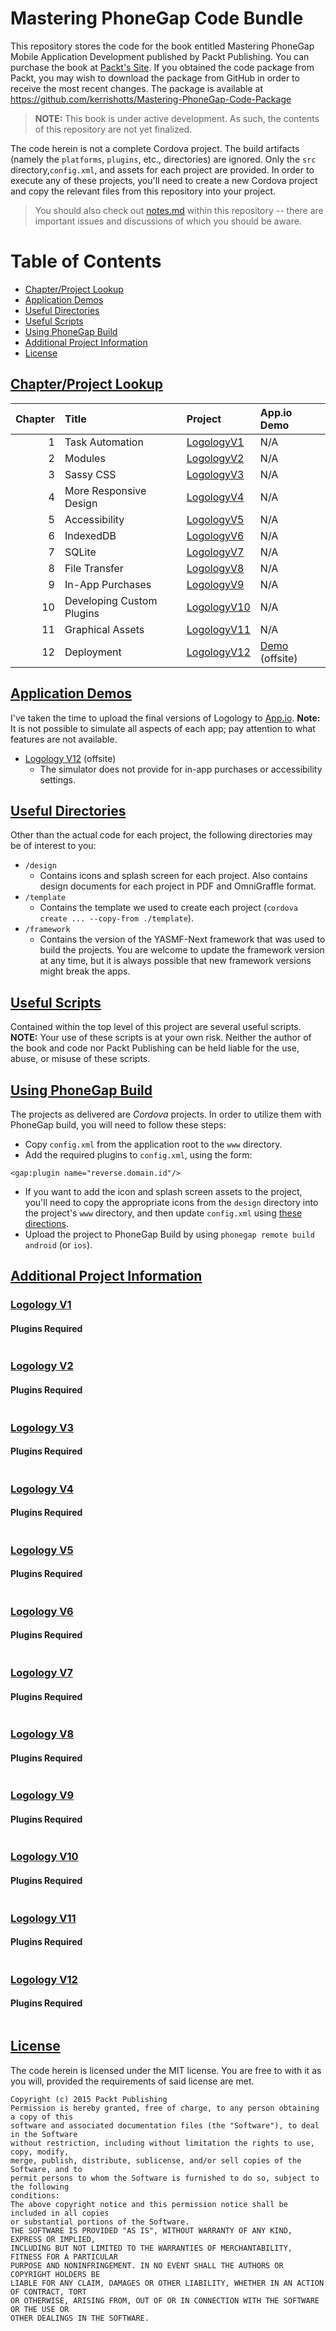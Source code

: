 # Mastering PhoneGap Code Bundle

This repository stores the code for the book entitled Mastering PhoneGap Mobile Application Development published by
Packt Publishing. You can purchase the book at
[Packt's Site](http://www.packtpub.com/mastering_phonegap-mobile-application-development-hotshot/book). If you obtained
the code package from Packt, you may wish to download the package from GitHub in order to receive the most recent changes.
The package is available at <https://github.com/kerrishotts/Mastering-PhoneGap-Code-Package>

> **NOTE:** This book is under active development. As such, the contents of this repository are not yet finalized.

The code herein is not a complete Cordova project. The build artifacts (namely the `platforms`, `plugins`, etc., directories)
are ignored. Only the `src` directory,`config.xml`, and assets for each project are provided. In order to execute any of these
projects, you'll need to create a new Cordova project and copy the relevant files from this repository into your project.

> You should also check out [notes.md](./notes.md) within this repository -- there are important issues and discussions of
which you should be aware.

# Table of Contents

* [Chapter/Project Lookup](#chapterproject-lookup)
* [Application Demos](#application-demos)
* [Useful Directories](#useful-directories)
* [Useful Scripts](#useful-scripts)
* [Using PhoneGap Build](#using-phonegap-build)
* [Additional Project Information](#additional-project-information)
* [License](#license)

## [Chapter/Project Lookup](id:chapterproject-lookup)

|    Chapter | Title                              | Project             | App.io Demo
|-----------:|:---------------------------------- |:--------------------|:------------
|          1 | Task Automation                    | [LogologyV1](#v1)   | N/A
|          2 | Modules                            | [LogologyV2](#v2)   | N/A
|          3 | Sassy CSS                          | [LogologyV3](#v3)   | N/A
|          4 | More Responsive Design             | [LogologyV4](#v4)   | N/A
|          5 | Accessibility                      | [LogologyV5](#v5)   | N/A
|          6 | IndexedDB                          | [LogologyV6](#v6)   | N/A
|          7 | SQLite                             | [LogologyV7](#v7)   | N/A
|          8 | File Transfer                      | [LogologyV8](#v8)   | N/A
|          9 | In-App Purchases                   | [LogologyV9](#v9)   | N/A
|         10 | Developing Custom Plugins          | [LogologyV10](#v10) | N/A
|         11 | Graphical Assets                   | [LogologyV11](#v11) | N/A
|         12 | Deployment                         | [LogologyV12](#v12) | [Demo](https://app.io/kAxEF4) (offsite)

## [Application Demos](id:application-demos)

I've taken the time to upload the final versions of Logology to [App.io](http://www.app.io).
**Note:** It is not possible to simulate all aspects of each app; pay attention to what features are not available.

* [Logology V12](https://app.io/kAxEF4) (offsite)
  * The simulator does not provide for in-app purchases or accessibility settings.

## [Useful Directories](id:useful-directories)

Other than the actual code for each project, the following directories may be of interest to you:

* `/design`
  * Contains icons and splash screen for each project. Also contains design documents for each project in PDF and
    OmniGraffle format.
* `/template`
  * Contains the template we used to create each project (`cordova create ... --copy-from ./template`).
* `/framework`
  * Contains the version of the YASMF-Next framework that was used to build the projects. You are welcome to update the
    framework version at any time, but it is always possible that new framework versions might break the apps.

## [Useful Scripts](id:useful-scripts)

Contained within the top level of this project are several useful scripts. **NOTE:** Your use of these scripts is at
your own risk. Neither the author of the book and code nor Packt Publishing can be held liable for the use, abuse,
or misuse of these scripts.

## [Using PhoneGap Build](id:using-phonegap-build)

The projects as delivered are *Cordova* projects. In order to utilize them with PhoneGap build, you will need to follow these steps:

* Copy `config.xml` from the application root to the `www` directory.
* Add the required plugins to `config.xml`, using the form:

```
<gap:plugin name="reverse.domain.id"/>
```
* If you want to add the icon and splash screen assets to the project, you'll need to copy the appropriate icons from the `design` directory into the project's `www` directory, and then update `config.xml` using [these directions](http://docs.build.phonegap.com/en_US/configuring_icons_and_splash.md.html#Icons%20and%20Splash%20Screens).
* Upload the project to PhoneGap Build by using `phonegap remote build android` (or `ios`).


## [Additional Project Information](id:additional-project-information)

### [Logology V1](id:v1)

#### Plugins Required
```
```

### [Logology V2](id:v2)

#### Plugins Required
```
```

### [Logology V3](id:v3)

#### Plugins Required
```
```

### [Logology V4](id:v4)

#### Plugins Required
```
```

### [Logology V5](id:v5)

#### Plugins Required
```
```

### [Logology V6](id:v6)

#### Plugins Required
```
```

### [Logology V7](id:v7)

#### Plugins Required
```
```

### [Logology V8](id:v8)

#### Plugins Required
```
```

### [Logology V9](id:v9)

#### Plugins Required
```
```

### [Logology V10](id:v10)

#### Plugins Required
```
```

### [Logology V11](id:v11)

#### Plugins Required
```
```

### [Logology V12](id:v12)

#### Plugins Required
```
```

## [License](id:license)

The code herein is licensed under the MIT license. You are free to with it as you will, provided the
requirements of said license are met.

```
Copyright (c) 2015 Packt Publishing
Permission is hereby granted, free of charge, to any person obtaining a copy of this
software and associated documentation files (the "Software"), to deal in the Software
without restriction, including without limitation the rights to use, copy, modify,
merge, publish, distribute, sublicense, and/or sell copies of the Software, and to
permit persons to whom the Software is furnished to do so, subject to the following
conditions:
The above copyright notice and this permission notice shall be included in all copies
or substantial portions of the Software.
THE SOFTWARE IS PROVIDED "AS IS", WITHOUT WARRANTY OF ANY KIND, EXPRESS OR IMPLIED,
INCLUDING BUT NOT LIMITED TO THE WARRANTIES OF MERCHANTABILITY, FITNESS FOR A PARTICULAR
PURPOSE AND NONINFRINGEMENT. IN NO EVENT SHALL THE AUTHORS OR COPYRIGHT HOLDERS BE
LIABLE FOR ANY CLAIM, DAMAGES OR OTHER LIABILITY, WHETHER IN AN ACTION OF CONTRACT, TORT
OR OTHERWISE, ARISING FROM, OUT OF OR IN CONNECTION WITH THE SOFTWARE OR THE USE OR
OTHER DEALINGS IN THE SOFTWARE.
```

